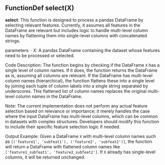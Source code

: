 ## FunctionDef select(X)
**select**: This function is designed to process a pandas DataFrame by selecting relevant features. Currently, it assumes all features in the DataFrame are relevant but includes logic to handle multi-level column names by flattening them into single-level columns with concatenated strings.

parameters:
· X: A pandas DataFrame containing the dataset whose features need to be processed or selected.

Code Description: The function begins by checking if the DataFrame `X` has a single level of column names. If it does, the function returns the DataFrame as is, assuming all columns are relevant. If the DataFrame has multi-level column names (hierarchical), the function flattens these into a single level by joining each tuple of column labels into a single string separated by underscores. This flattened list of column names replaces the original multi-level column names in the DataFrame.

Note: The current implementation does not perform any actual feature selection based on relevance or importance; it merely handles the case where the input DataFrame has multi-level columns, which can be common in datasets with complex structures. Developers should modify this function to include their specific feature selection logic if needed.

Output Example: Given a DataFrame `X` with multi-level column names such as `[('feature1', 'subfeat1'), ('feature2', 'subfeat2')]`, the function will return a DataFrame with flattened column names like `['feature1_subfeat1', 'feature2_subfeat2']`. If `X` already has single-level columns, it will be returned unchanged.
